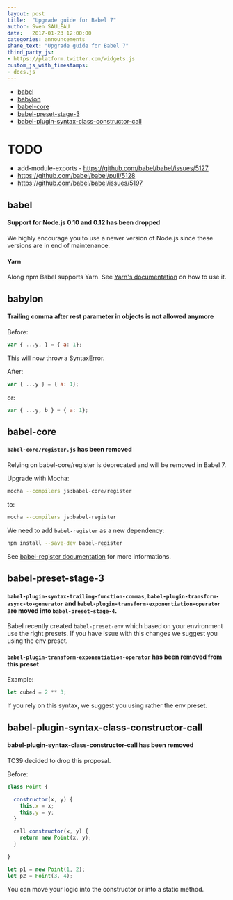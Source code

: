 ```yaml
---
layout: post
title:  "Upgrade guide for Babel 7"
author: Sven SAULEAU
date:   2017-01-23 12:00:00
categories: announcements
share_text: "Upgrade guide for Babel 7"
third_party_js:
- https://platform.twitter.com/widgets.js
custom_js_with_timestamps:
- docs.js
---
```


- [babel]({{page.url}}#babel)
- [babylon]({{page.url}}#babylon)
- [babel-core]({{page.url}}#babel-core)
- [babel-preset-stage-3]({{page.url}}#babel-preset-stage-3)
- [babel-plugin-syntax-class-constructor-call]({{page.url}}#babel-plugin-syntax-class-constructor-call)

# TODO

- add-module-exports - https://github.com/babel/babel/issues/5127
- https://github.com/babel/babel/pull/5128
- https://github.com/babel/babel/issues/5197

## babel

#### Support for Node.js 0.10 and 0.12 has been dropped

We highly encourage you to use a newer version of Node.js since these versions are in end of maintenance.

#### Yarn

Along npm Babel supports Yarn. See [Yarn's documentation](https://yarnpkg.com/en/docs/usage) on how to use it.

## babylon

#### Trailing comma after rest parameter in objects is not allowed anymore

Before:

```js
var { ...y, } = { a: 1};
```

This will now throw a SyntaxError.

After:

```js
var { ...y } = { a: 1};
```

or:

```js
var { ...y, b } = { a: 1};
```

## babel-core

#### `babel-core/register.js` has been removed

Relying on babel-core/register is deprecated and will be removed in Babel 7.

Upgrade with Mocha:

```sh
mocha --compilers js:babel-core/register
```

to:

```sh
mocha --compilers js:babel-register
```

We need to add `babel-register` as a new dependency:

```sh
npm install --save-dev babel-register
```

See [babel-register documentation](https://babeljs.io/docs/usage/babel-register/) for more informations.

## babel-preset-stage-3

#### `babel-plugin-syntax-trailing-function-commas`, `babel-plugin-transform-async-to-generator` and `babel-plugin-transform-exponentiation-operator` are moved into `babel-preset-stage-4`.

Babel recently created `babel-preset-env` which based on your environment use the right presets. If you have issue with this changes we suggest you using the env preset.

#### `babel-plugin-transform-exponentiation-operator` has been removed from this preset

Example:

```js
let cubed = 2 ** 3;
```

If you rely on this syntax, we suggest you using rather the env preset.

## babel-plugin-syntax-class-constructor-call

#### babel-plugin-syntax-class-constructor-call has been removed

TC39 decided to drop this proposal.

Before:

```js
class Point {

  constructor(x, y) {
    this.x = x;
    this.y = y;
  }

  call constructor(x, y) {
    return new Point(x, y);
  }

}

let p1 = new Point(1, 2);
let p2 = Point(3, 4);
```

You can move your logic into the constructor or into a static method.
